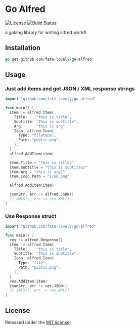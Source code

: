 # Go Alfred

[![License](http://img.shields.io/badge/license-MIT-blue.svg?style=flat-square)](http://mit-license.org/2016)
[![Build Status](https://travis-ci.org/fate-lovely/go-alfred.svg?branch=master)](https://travis-ci.org/fate-lovely/go-alfred)

a golang library for writing alfred workfl

## Installation

```go
go get github.com/fate-lovely/go-alfred
```

## Usage

### Just add items and get JSON / XML response strings

```go
import "github.com/fate-lovely/go-alfred"

func main() {
  item := alfred.Item{
    Title:    "this is title",
    Subtitle: "This is subtitle",
    Arg:      "this is arg",
    Icon: alfred.Icon{
      Type: "filetype",
      Path: "public.png",
    },
  }
  alfred.AddItem(item)

  item.Title = "this is title2"
  item.Subtitle = "this is subtitle2"
  item.Arg = "this is arg2"
  item.Icon.Path = "icon.png"

  alfred.AddItem(item)

  jsonStr, err := alfred.JSON()
  // xmlStr, err := res.XML()
}
```

### Use Response struct
```go
import "github.com/fate-lovely/go-alfred"

func main() {
  res := alfred.Response{}
  item := alfred.Item{
    Title:    "this is title",
    Subtitle: "This is subtitle",
    Icon: alfred.Icon{
      Type: "file",
      Path: "public.png",
    },
  }
  res.AddItem(item)
  jsonStr, err := res.JSON()
  // xmlStr, err := res.XML()
}
```

## License

Released under the [MIT license](http://mit-license.org/2016).

